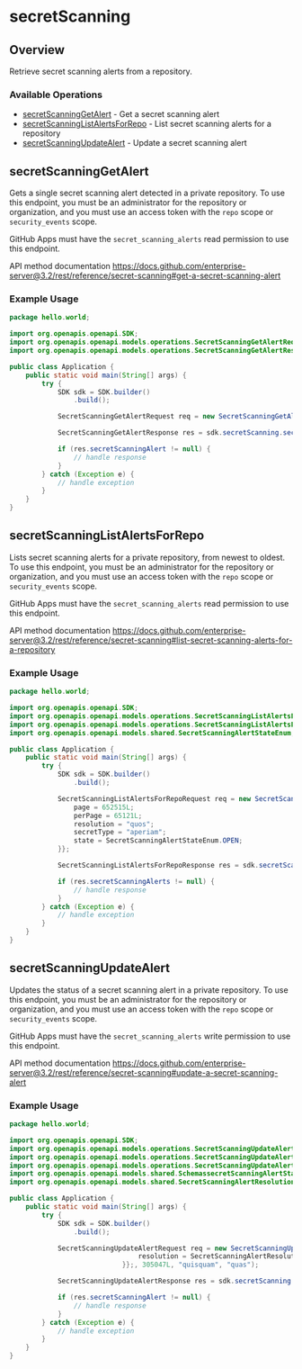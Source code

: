 # secretScanning

## Overview

Retrieve secret scanning alerts from a repository.

### Available Operations

* [secretScanningGetAlert](#secretscanninggetalert) - Get a secret scanning alert
* [secretScanningListAlertsForRepo](#secretscanninglistalertsforrepo) - List secret scanning alerts for a repository
* [secretScanningUpdateAlert](#secretscanningupdatealert) - Update a secret scanning alert

## secretScanningGetAlert

Gets a single secret scanning alert detected in a private repository. To use this endpoint, you must be an administrator for the repository or organization, and you must use an access token with the `repo` scope or `security_events` scope.

GitHub Apps must have the `secret_scanning_alerts` read permission to use this endpoint.

API method documentation
<https://docs.github.com/enterprise-server@3.2/rest/reference/secret-scanning#get-a-secret-scanning-alert>

### Example Usage

```java
package hello.world;

import org.openapis.openapi.SDK;
import org.openapis.openapi.models.operations.SecretScanningGetAlertRequest;
import org.openapis.openapi.models.operations.SecretScanningGetAlertResponse;

public class Application {
    public static void main(String[] args) {
        try {
            SDK sdk = SDK.builder()
                .build();

            SecretScanningGetAlertRequest req = new SecretScanningGetAlertRequest(823472L, "neque", "pariatur");            

            SecretScanningGetAlertResponse res = sdk.secretScanning.secretScanningGetAlert(req);

            if (res.secretScanningAlert != null) {
                // handle response
            }
        } catch (Exception e) {
            // handle exception
        }
    }
}
```

## secretScanningListAlertsForRepo

Lists secret scanning alerts for a private repository, from newest to oldest. To use this endpoint, you must be an administrator for the repository or organization, and you must use an access token with the `repo` scope or `security_events` scope.

GitHub Apps must have the `secret_scanning_alerts` read permission to use this endpoint.

API method documentation
<https://docs.github.com/enterprise-server@3.2/rest/reference/secret-scanning#list-secret-scanning-alerts-for-a-repository>

### Example Usage

```java
package hello.world;

import org.openapis.openapi.SDK;
import org.openapis.openapi.models.operations.SecretScanningListAlertsForRepoRequest;
import org.openapis.openapi.models.operations.SecretScanningListAlertsForRepoResponse;
import org.openapis.openapi.models.shared.SecretScanningAlertStateEnum;

public class Application {
    public static void main(String[] args) {
        try {
            SDK sdk = SDK.builder()
                .build();

            SecretScanningListAlertsForRepoRequest req = new SecretScanningListAlertsForRepoRequest("vel", "sapiente") {{
                page = 652515L;
                perPage = 65121L;
                resolution = "quos";
                secretType = "aperiam";
                state = SecretScanningAlertStateEnum.OPEN;
            }};            

            SecretScanningListAlertsForRepoResponse res = sdk.secretScanning.secretScanningListAlertsForRepo(req);

            if (res.secretScanningAlerts != null) {
                // handle response
            }
        } catch (Exception e) {
            // handle exception
        }
    }
}
```

## secretScanningUpdateAlert

Updates the status of a secret scanning alert in a private repository. To use this endpoint, you must be an administrator for the repository or organization, and you must use an access token with the `repo` scope or `security_events` scope.

GitHub Apps must have the `secret_scanning_alerts` write permission to use this endpoint.

API method documentation
<https://docs.github.com/enterprise-server@3.2/rest/reference/secret-scanning#update-a-secret-scanning-alert>

### Example Usage

```java
package hello.world;

import org.openapis.openapi.SDK;
import org.openapis.openapi.models.operations.SecretScanningUpdateAlertRequest;
import org.openapis.openapi.models.operations.SecretScanningUpdateAlertRequestBody;
import org.openapis.openapi.models.operations.SecretScanningUpdateAlertResponse;
import org.openapis.openapi.models.shared.SchemassecretScanningAlertStateEnum;
import org.openapis.openapi.models.shared.SecretScanningAlertResolutionEnum;

public class Application {
    public static void main(String[] args) {
        try {
            SDK sdk = SDK.builder()
                .build();

            SecretScanningUpdateAlertRequest req = new SecretScanningUpdateAlertRequest(                new SecretScanningUpdateAlertRequestBody(SchemassecretScanningAlertStateEnum.RESOLVED) {{
                                resolution = SecretScanningAlertResolutionEnum.FALSE_POSITIVE;
                            }};, 305047L, "quisquam", "quas");            

            SecretScanningUpdateAlertResponse res = sdk.secretScanning.secretScanningUpdateAlert(req);

            if (res.secretScanningAlert != null) {
                // handle response
            }
        } catch (Exception e) {
            // handle exception
        }
    }
}
```
